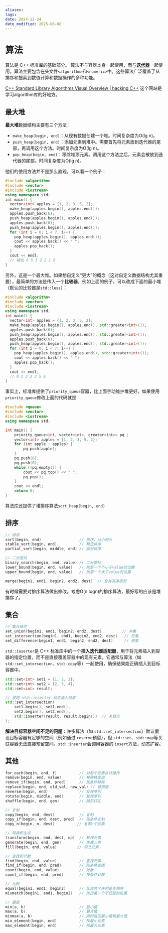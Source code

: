 ```yaml
---
aliases: 
tags: 
date: 2024-12-24
date_modified: 2025-08-08
---
```


# 算法

算法是 C++ 标准库的基础部分。 算法不与容器本身一起使用，而与[**迭代器**](迭代器.md)一起使用。算法主要包含在头文件`<algorithm>`和`<numeric>`中。这些算法广泛覆盖了从排序和搜索到数值计算和数据操作的多种功能。

[C++ Standard Library Algorithms Visual Overview | hacking C++](https://hackingcpp.com/cpp/std/algorithms.html) 这个网站是学习algorithm库的好地方。

## 最大堆

**最大堆**数据结构主要有三个方法：

- `make_heap(begin, end)`：从现有数据创建一个堆。时间复杂度为O(lg n)。
- `push_heap(begin, end)`：添加元素到堆中。需要首先将元素放到迭代器的尾部，再调用这个方法。时间复杂度为O(lg n)。
- `pop_heap(begin, end)`：移除堆顶元素。调用这个方法之后，元素会被放到迭代器的尾部。时间复杂度为O(lg n)。

他们的使用方法并不是那么直观，可以看一个例子：

```cpp
#include <algorithm>
#include <vector>
#include <iostream>
using namespace std;
int main() {
  vector<int> apples = {1, 2, 3, 5, 2};
  make_heap(apples.begin(), apples.end());
  apples.push_back(6);
  push_heap(apples.begin(), apples.end());
  apples.push_back(0);
  push_heap(apples.begin(), apples.end());
  for (int i = 0; i < 7; i++) {
    pop_heap(apples.begin(), apples.end());
    cout << apples.back() << " ";
    apples.pop_back();
  }
  cout << endl;
  // 输出 6 5 3 2 2 1 0
}
```

另外，这是一个最大堆。如果想自定义“更大”的概念（这对自定义数据结构尤其重要），最简单的方法是传入一个**比较器**。例如上面的例子，可以改成下面的最小堆（默认的比较器是`std::less`）：

```cpp
#include <algorithm>
#include <vector>
#include <iostream>
using namespace std;
int main() {
  vector<int> apples = {1, 2, 3, 5, 2};
  make_heap(apples.begin(), apples.end(), std::greater<int>());
  apples.push_back(6);
  push_heap(apples.begin(), apples.end(), std::greater<int>());
  apples.push_back(0);
  push_heap(apples.begin(), apples.end(), std::greater<int>());
  for (int i = 0; i < 7; i++) {
    pop_heap(apples.begin(), apples.end(), std::greater<int>());
    cout << apples.back() << " ";
    apples.pop_back();
  }
  cout << endl;
  // 0 1 2 2 3 5 6
}
```

事实上，标准库提供了`priority_queue`容器，比上面手动维护堆更好。如果使用`priority_queue`修改上面的代码就是

```cpp
#include <queue>
#include <vector>
#include <iostream>
using namespace std;

int main() {
    priority_queue<int, vector<int>, greater<int>> pq ;
    vector<int> apples = {1, 2, 3, 5, 2};
    for (int apple : apples) {
        pq.push(apple);
    }
    pq.push(6);
    pq.push(0);
    while (!pq.empty()) {
        cout << pq.top() << " ";
        pq.pop();
    }
    cout << endl;
    return 0;
}
```

算法库还提供了堆排序算法`sort_heap(begin, end)`

## 排序

```cpp
// 排序
sort(begin, end)                 // 排序，从小到大
stable_sort(begin, end)          // 稳定排序
partial_sort(begin, middle, end) // 部分排序

// 二分查找
binary_search(begin, end, value) // 二分查找
lower_bound(begin, end, value)   // 找第一个不小于value的位置
upper_bound(begin, end, value)   // 找第一个大于value的位置

merge(begin1, end1, begin2, end2, dest)  // 合并有序序列
```

有时候需要对排序算法做出修改。考虑O(n logn)的排序算法，最好写的应该是堆排序了。

## 集合

```cpp
// 集合操作
set_union(begin1, end1, begin2, end2, dest)         // 并集
set_intersection(begin1, end1, begin2, end2, dest)   // 交集
set_difference(begin1, end1, begin2, end2, dest)     // 差集
```

`std::inserter`是 C++ 标准库中的一个 ​**​插入迭代器适配器​**​，用于将元素插入到容器的指定位置，而不是直接覆盖容器中的现有元素。它通常与算法（如 `std::set_intersection`、`std::copy`等）一起使用，确保结果能正确插入到目标容器中。

```cpp
std::set<int> set1 = {1, 2, 3};
std::set<int> set2 = {2, 3, 4};
std::set<int> result;

// 使用 std::inserter 动态插入结果
std::set_intersection(
    set1.begin(), set1.end(),
    set2.begin(), set2.end(),
    std::inserter(result, result.begin())  // 关键点
);
```

​**​解决目标容器空间不足的问题​**​：许多算法（如 `std::set_intersection`）默认假设目标容器有足够的空间（例如通过 `reserve`预留），但 `std::set`、`std::map`等关联容器无法直接预留空间。`std::inserter`会调用容器的 `insert`方法，动态扩容。

## 其他

```cpp
for_each(begin, end, f)          // 对每个元素执行操作
remove(begin, end, value)        // 移除特定值
remove_if(begin, end, pred)      // 按条件移除
replace(begin, end, old_val, new_val) // 替换值
reverse(begin, end)              // 反转序列
rotate(begin, middle, end)       // 旋转序列
shuffle(begin, end, gen)         // 随机打乱

// 复制
copy(begin, end, dest)           // 复制
copy_if(begin, end, dest, pred)  // 按条件复制
copy_n(begin, n, dest)          // 复制n个元素

// 转换和生成
transform(begin, end, dest, op)  // 转换元素
generate(begin, end, gen)        // 生成元素
fill(begin, end, value)         // 填充元素

// 查找和计数
find(begin, end, value)          // 查找元素
find_if(begin, end, pred)        // 按条件查找
count(begin, end, value)         // 计数
count_if(begin, end, pred)       // 按条件计数

// 比较
equal(begin1, end1, begin2)      // 比较两个序列是否相等
mismatch(begin1, end1, begin2)   // 找出第一个不匹配的位置

// 最值
min(a, b)                        // 最小值
max(a, b)                        // 最大值
minmax(a, b)                     // 同时返回最小值和最大值
min_element(begin, end)          // 找最小元素
max_element(begin, end)          // 找最大元素
```
